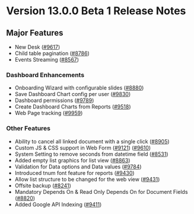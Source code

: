 # Version 13.0.0 Beta 1 Release Notes

## Major Features

- New Desk ([#9617](https://github.com/frappe/frappe/pull/9617))
- Child table pagination ([#8786](https://github.com/frappe/frappe/pull/8786))
- Events Streaming ([#8567](https://github.com/frappe/frappe/pull/8567))


### Dashboard Enhancements

- Onboarding Wizard with configurable slides ([#8880](https://github.com/frappe/frappe/pull/8880))
- Save Dashboard Chart config per user ([#9830](https://github.com/frappe/frappe/pull/9830))
- Dashboard permissions ([#9789](https://github.com/frappe/frappe/pull/9789))
- Create Dashboard Charts from Reports  ([#9518](https://github.com/frappe/frappe/pull/9518))
- Web Page tracking ([#9959](https://github.com/frappe/frappe/pull/9959))

### Other Features

- Ability to cancel all linked document with a single click ([#8905](https://github.com/frappe/frappe/pull/8905))
- Custom JS & CSS support in Web Form ([#9121](https://github.com/frappe/frappe/pull/9121)) ([#9610](https://github.com/frappe/frappe/pull/9610))
- System Setting to remove seconds from datetime field ([#8531](https://github.com/frappe/frappe/pull/8531))
- Added empty list graphics for list view ([#8863](https://github.com/frappe/frappe/pull/8863))
- Validation for Data options and Data values ([#9784](https://github.com/frappe/frappe/pull/9784))
- Introduced tnum font feature for reports ([#9430](https://github.com/frappe/frappe/pull/9430))
- Allow list structure to be changed for the web view ([#9431](https://github.com/frappe/frappe/pull/9431))
- Offsite backup ([#8241](https://github.com/frappe/frappe/pull/8241))
- Mandatory Depends On & Read Only Depends On for Document Fields ([#8820](https://github.com/frappe/frappe/pull/8820))
- Added Google API Indexing ([#9411](https://github.com/frappe/frappe/pull/9411))
